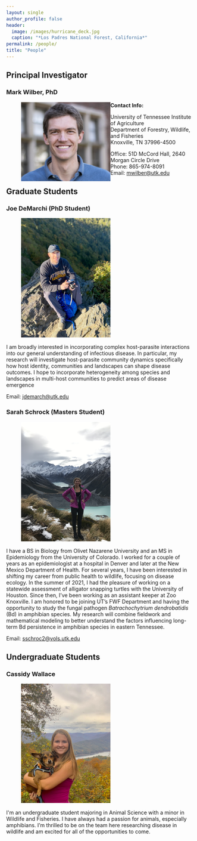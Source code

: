 ```yaml
---
layout: single
author_profile: false
header:
  image: /images/hurricane_deck.jpg
  caption: "*Los Padres National Forest, California*"
permalink: /people/
title: "People"
---
```


## Principal Investigator

### Mark Wilber, PhD
<figure>
  <img src="/images/mark-wilber-pic.jpg" style="float:left;width:240px">
</figure>

**Contact Info:**

University of Tennessee Institute of Agriculture\
Department of Forestry, Wildlife, and Fisheries\
Knoxville, TN 37996-4500

Office: 51D McCord Hall, 2640 Morgan Circle Drive\
Phone: 865-974-8091\
Email: mwilber@utk.edu

## Graduate Students

### Joe DeMarchi (PhD Student)

<figure>
  <img src="/images/joe_demarchi.tif" style="align:left;width:240px">
</figure>

I am broadly interested in incorporating complex host-parasite interactions into our general understanding of infectious disease. In particular, my research will investigate host-parasite community dynamics specifically how host identity, communities and landscapes can shape disease outcomes. I hope to incorporate heterogeneity among species and landscapes in multi-host communities to predict areas of disease emergence

Email: jdemarch@utk.edu


### Sarah Schrock (Masters Student)

<figure>
  <img src="/images/sarah_schrock.jpg" style="align:left;width:240px">
</figure>

I have a BS in Biology from Olivet Nazarene University and an MS in Epidemiology from the University of Colorado. I worked for a couple of years as an epidemiologist at a hospital in Denver and later at the New Mexico Department of Health. For several years, I have been interested in shifting my career from public health to wildlife, focusing on disease ecology. In the summer of 2021, I had the pleasure of working on a statewide assessment of alligator snapping turtles with the University of Houston. Since then, I’ve been working as an assistant keeper at Zoo Knoxville. I am honored to be joining UT’s FWF Department and having the opportunity to study the fungal pathogen *Batrachochytrium dendrobatidis* (Bd) in amphibian species. My research will combine fieldwork and mathematical modeling to better understand the factors influencing long-term Bd persistence in amphibian species in eastern Tennessee. 

Email: sschroc2@vols.utk.edu

## Undergraduate Students

### Cassidy Wallace

<figure>
  <img src="/images/cassidy_wallace.jpg" style="align:left;width:240px">
</figure>

I'm an undergraduate student majoring in Animal Science with a minor in Wildlife and Fisheries.  I have always had a passion for animals, especially amphibians.  I’m thrilled to be on the team here researching disease in wildlife and am excited for all of the opportunities to come.



